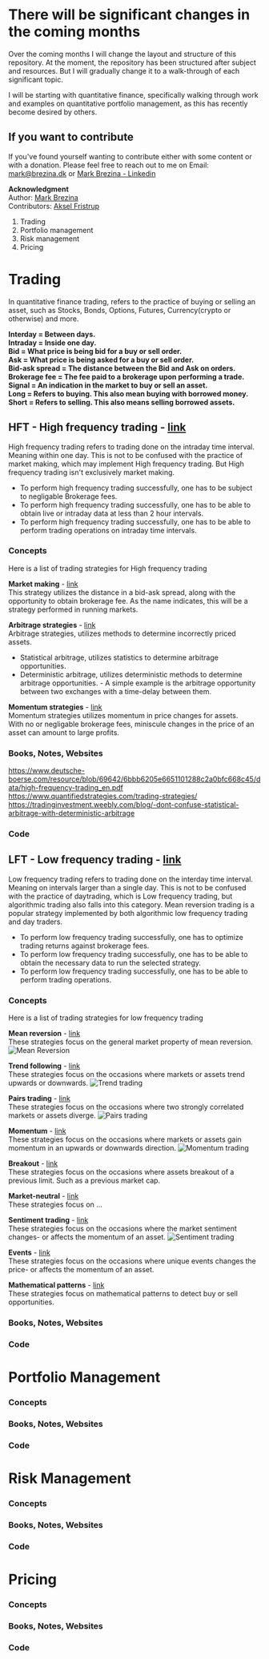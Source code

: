 # There will be significant changes in the coming months

Over the coming months I will change the layout and structure of this repository.
At the moment, the repository has been structured after subject and resources.
But I will gradually change it to a walk-through of each significant topic.

I will be starting with quantitative finance, specifically walking through work
and examples on quantitative portfolio management, as this has recently become 
desired by others.

## If you want to contribute

If you've found yourself wanting to contribute either with some content or with
a donation. Please feel free to reach out to me on Email: mark@brezina.dk or [Mark Brezina - Linkedin](https://www.linkedin.com/in/markdbrezina/)


**Acknowledgment**\
Author: [Mark Brezina](https://github.com/CopenhagenToLondon)\
Contributors: [Aksel Fristrup](https://github.com/afristrup)

1. Trading
2. Portfolio management
3. Risk management
4. Pricing



# Trading

In quantitative finance trading, refers to the practice of buying or selling an asset, such as Stocks, Bonds, Options, Futures, Currency(crypto or otherwise) and more.

**Interday = Between days.**\
**Intraday = Inside one day.**\
**Bid = What price is being bid for a buy or sell order.**\
**Ask = What price is being asked for a buy or sell order.**\
**Bid-ask spread = The distance between the Bid and Ask on orders.**\
**Brokerage fee = The fee paid to a brokerage upon performing a trade.**\
**Signal = An indication in the market to buy or sell an asset.**\
**Long = Refers to buying. This also mean buying with borrowed money.**\
**Short = Refers to selling. This also means selling borrowed assets.**


## HFT - High frequency trading - [link](https://github.com/CopenhagenToLondon/Knowledgebase/blob/main/1.%20Quantitative%20Finance/HFT/Introduction.md) 
High frequency trading refers to trading done on the intraday time interval. Meaning within one day.
This is not to be confused with the practice of market making, which may implement High frequency trading.
But High frequency trading isn't exclusively market making.


* To perform high frequency trading successfully, one has to be subject to negligable Brokerage fees.
* To perform high frequency trading successfully, one has to be able to obtain live or intraday data at less than 2 hour intervals.
* To perform high frequency trading successfully, one has to be able to perform trading operations on intraday time intervals.

### Concepts
Here is a list of trading strategies for High frequency trading

**Market making** - [link](https://github.com/CopenhagenToLondon/Knowledgebase/blob/main/1.%20Quantitative%20Finance/HFT/Market%20making.md) \
This strategy utilizes the distance in a bid-ask spread, along with the opportunity to obtain brokerage fee.
As the name indicates, this will be a strategy performed in running markets. 

**Arbitrage strategies** -  [link](https://github.com/CopenhagenToLondon/Knowledgebase/blob/main/1.%20Quantitative%20Finance/HFT/Arbitrage.md) \
Arbitrage strategies, utilizes methods to determine incorrectly priced assets.
* Statistical arbitrage, utilizes statistics to determine arbitrage opportunities.
* Deterministic arbitrage, utilizes deterministic methods to determine arbitrage opportunities. - A simple example is the arbitrage opportunity between two exchanges with a time-delay between them.

**Momentum strategies** - [link](https://github.com/CopenhagenToLondon/Knowledgebase/blob/main/1.%20Quantitative%20Finance/HFT/Momentum.md) \
Momentum strategies utilizes momentum in price changes for assets.\
With no or negligable brokerage fees, miniscule changes in the price of an asset can amount to large profits.


### Books, Notes, Websites
https://www.deutsche-boerse.com/resource/blob/69642/6bbb6205e6651101288c2a0bfc668c45/data/high-frequency-trading_en.pdf
https://www.quantifiedstrategies.com/trading-strategies/
https://tradinginvestment.weebly.com/blog/-dont-confuse-statistical-arbitrage-with-deterministic-arbitrage

### Code



## LFT - Low frequency trading - [link](https://github.com/CopenhagenToLondon/Knowledgebase/blob/main/1.%20Quantitative%20Finance/LFT/Introduction.md) 

Low frequency trading refers to trading done on the interday time interval. Meaning on intervals larger than a single day.
This is not to be confused with the practice of daytrading, which is Low frequency trading, but algorithmic trading also falls into this category. Mean reversion trading is a popular strategy implemented by both algorithmic low frequency trading and day traders.

* To perform low frequency trading successfully, one has to optimize trading returns against brokerage fees.
* To perform low frequency trading successfully, one has to be able to obtain the necessary data to run the selected strategy.
* To perform low frequency trading successfully, one has to be able to perform trading operations.

### Concepts

Here is a list of trading strategies for low frequency trading

**Mean reversion** - [link](https://github.com/CopenhagenToLondon/Knowledgebase/blob/main/1.%20Quantitative%20Finance/LFT/1.%20Mean%20reversion.md) \
These strategies focus on the general market property of mean reversion.
![Mean Reversion](https://www.tradinformed.com/wp-content/uploads/2019/01/Mean-Reversion.jpg)



**Trend following** - [link](https://github.com/CopenhagenToLondon/Knowledgebase/blob/main/1.%20Quantitative%20Finance/LFT/2.%20Trend%20following.md) \
These strategies focus on the occasions where markets or assets trend upwards or downwards.
![Trend trading](https://centerpointsecurities.com/wp-content/uploads/2021/07/Momentum-Trading.jpg)

**Pairs trading** - [link](https://github.com/CopenhagenToLondon/Knowledgebase/blob/main/1.%20Quantitative%20Finance/LFT/3.%20Pairs%20Trading.md) \
These strategies focus on the occasions where two strongly correlated markets or assets diverge.
![Pairs trading](https://www.quantifiedstrategies.com/wp-content/uploads/2023/10/image-61.png)

**Momentum** - [link](https://github.com/CopenhagenToLondon/Knowledgebase/blob/main/1.%20Quantitative%20Finance/LFT/4.%20Momentum.md) \
These strategies focus on the occasions where markets or assets gain momentum in an upwards or downwards direction.
![Momentum trading](https://centerpointsecurities.com/wp-content/uploads/2021/07/Momentum-Trading.jpg)

**Breakout** - [link](https://github.com/CopenhagenToLondon/Knowledgebase/blob/main/1.%20Quantitative%20Finance/LFT/5.%20Breakout.md) \
These strategies focus on the occasions where assets breakout of a previous limit. Such as a previous market cap.

**Market-neutral** - [link](https://github.com/CopenhagenToLondon/Knowledgebase/blob/main/1.%20Quantitative%20Finance/HFT/Market%20making.md) \
These strategies focus on ...

**Sentiment trading** - [link](https://github.com/CopenhagenToLondon/Knowledgebase/blob/main/1.%20Quantitative%20Finance/LFT/6.%20Sentiment.md) \
These strategies focus on the occasions where the market sentiment changes- or affects the momentum of an asset.
![Sentiment trading](https://vladimirribakov.com/wp-content/uploads/sentiment-trading.jpg)

**Events** - [link](https://github.com/CopenhagenToLondon/Knowledgebase/blob/main/1.%20Quantitative%20Finance/LFT/7.%20Events.md) \
These strategies focus on the occasions where unique events changes the price- or affects the momentum of an asset.

**Mathematical patterns** - [link](https://github.com/CopenhagenToLondon/Knowledgebase/blob/main/1.%20Quantitative%20Finance/LFT/8.%20Mathematical%20patterns.md) \
These strategies focus on mathematical patterns to detect buy or sell opportunities.


### Books, Notes, Websites

### Code





# Portfolio Management

### Concepts

### Books, Notes, Websites

### Code

# Risk Management

### Concepts

### Books, Notes, Websites

### Code

# Pricing

### Concepts

### Books, Notes, Websites

### Code
